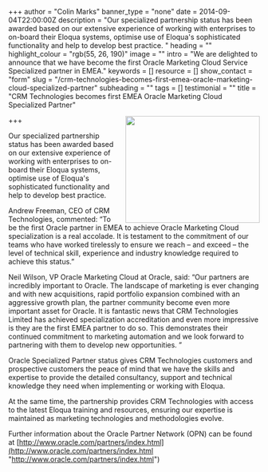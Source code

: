 +++
author = "Colin Marks"
banner_type = "none"
date = 2014-09-04T22:00:00Z
description = "Our specialized partnership status has been awarded based on our extensive experience of working with enterprises to on-board their Eloqua systems, optimise use of Eloqua's sophisticated functionality and help to develop best practice. "
heading = ""
highlight_colour = "rgb(55, 26, 190)"
image = ""
intro = "We are delighted to announce that we have become the first Oracle Marketing Cloud Service Specialized partner in EMEA."
keywords = []
resource = []
show_contact = "form"
slug = "/crm-technologies-becomes-first-emea-oracle-marketing-cloud-specialized-partner"
subheading = ""
tags = []
testimonial = ""
title = "CRM Technologies becomes first EMEA Oracle Marketing Cloud Specialized Partner"

+++
<img style="float: right; margin-top: 0; margin-left: 10px;" src="https://crmtdigital.com/sites/default/files/IMG_2100.jpeg" alt="" width="269" height="214">

Our specialized partnership status has been awarded based on our extensive experience of working with enterprises to on-board their Eloqua systems, optimise use of Eloqua's sophisticated functionality and help to develop best practice.

Andrew Freeman, CEO of CRM Technologies, commented: “To be the first Oracle partner in EMEA to achieve Oracle Marketing Cloud specialization is a real accolade. It is testament to the commitment of our teams who have worked tirelessly to ensure we reach – and exceed – the level of technical skill, experience and industry knowledge required to achieve this status.”

Neil Wilson, VP Oracle Marketing Cloud at Oracle, said: “Our partners are incredibly important to Oracle. The landscape of marketing is ever changing and with new acquisitions, rapid portfolio expansion combined with an aggressive growth plan, the partner community become even more important asset for Oracle. It is fantastic news that CRM Technologies Limited has achieved specialization accreditation and even more impressive is they are the first EMEA partner to do so. This demonstrates their continued commitment to marketing automation and we look forward to partnering with them to develop new opportunities. ”

Oracle Specialized Partner status gives CRM Technologies customers and prospective customers the peace of mind that we have the skills and expertise to provide the detailed consultancy, support and technical knowledge they need when implementing or working with Eloqua.

At the same time, the partnership provides CRM Technologies with access to the latest Eloqua training and resources, ensuring our expertise is maintained as marketing technologies and methodologies evolve.

Further information about the Oracle Partner Network (OPN) can be found at [http://www.oracle.com/partners/index.html](http://www.oracle.com/partners/index.html "http://www.oracle.com/partners/index.html")